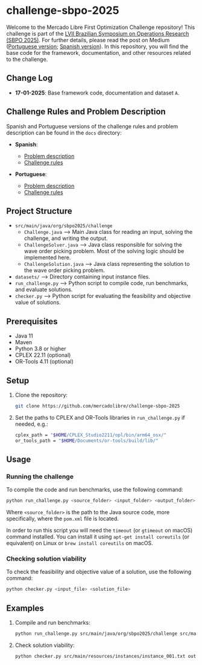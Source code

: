 # challenge-sbpo-2025

Welcome to the Mercado Libre First Optimization Challenge repository! This challenge is part of the [LVII Brazilian Symposium on Operations Research (SBPO 2025)](https://sbpo2025.galoa.com.br/sbpo-2025/page/5407-home). For further details, please read the post on Medium ([Portuguese version](https://medium.com/mercadolibre-tech/desafio-mercado-livre-de-otimiza%C3%A7%C3%A3o-3a4009607ee3); [Spanish version](https://medium.com/mercadolibre-tech/primer-desaf%C3%ADo-mercado-libre-de-optimizaci%C3%B3n-e8dad236054c)).
In this repository, you will find the base code for the framework, documentation, and other resources related to the challenge.

## Change Log

- **17-01-2025**: Base framework code, documentation and dataset `A`.

## Challenge Rules and Problem Description

Spanish and Portuguese versions of the challenge rules and problem description can be found in the `docs` directory:

- **Spanish**:
  - [Problem description](docs/es_problem_description.pdf)
  - [Challenge rules](docs/es_challenge_rules.pdf)


- **Portuguese**:
  - [Problem description](docs/pt_problem_description.pdf)
  - [Challenge rules](docs/pt_challenge_rules.pdf)

## Project Structure

- `src/main/java/org/sbpo2025/challenge`
  - `Challenge.java` ⟶ Main Java class for reading an input, solving the challenge, and writing the output.
  - `ChallengeSolver.java` ⟶ Java class responsible for solving the wave order picking problem. Most of the solving logic should be implemented here.
  - `ChallengeSolution.java` ⟶ Java class representing the solution to the wave order picking problem.
- `datasets/` ⟶ Directory containing input instance files.
- `run_challenge.py` ⟶ Python script to compile code, run benchmarks, and evaluate solutions.
- `checker.py` ⟶ Python script for evaluating the feasibility and objective value of solutions.

## Prerequisites

- Java 11
- Maven
- Python 3.8 or higher
- CPLEX 22.11 (optional)
- OR-Tools 4.11 (optional)

## Setup

1. Clone the repository:
    ```sh
    git clone https://github.com/mercadolibre/challenge-sbpo-2025
    ```
2. Set the paths to CPLEX and OR-Tools libraries in `run_challenge.py` if needed, e.g.:
    ```sh
    cplex_path = "$HOME/CPLEX_Studio2211/opl/bin/arm64_osx/"
    or_tools_path = "$HOME/Documents/or-tools/build/lib/"
    ```

## Usage

### Running the challenge

To compile the code and run benchmarks, use the following command:
```sh
python run_challenge.py <source_folder> <input_folder> <output_folder>
```
Where `<source_folder>` is the path to the Java source code, more specifically, where the `pom.xml` file is located.

In order to run this script you will need the `timeout` (or `gtimeout` on macOS) command installed. You can install it using `apt-get install coreutils` (or equivalent) on Linux or `brew install coreutils` on macOS.

### Checking solution viability

To check the feasibility and objective value of a solution, use the following command:
```sh
python checker.py <input_file> <solution_file>
```

## Examples

1. Compile and run benchmarks:
    ```sh
    python run_challenge.py src/main/java/org/sbpo2025/challenge src/main/resources/instances output
    ```
   
2. Check solution viability:
    ```sh
    python checker.py src/main/resources/instances/instance_001.txt output/instance_001.txt
    ```
